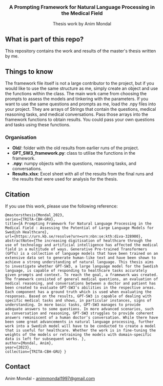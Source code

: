 
<br />
<p align="center">

  <h3 align="center">A Prompting Framework for Natural Language Processing in the Medical Field </h3>

  <p align="center">
    Thesis work by Anim Mondal
  </p>
</p>

##  What is part of this repo?
This repository contains the work and results of the master's thesis written by me. 

## Things to know 

The framework file itself is not a large contributor to the project, but if you would like to use the same structure as me, simply create an object and use the functions within the class. 
The main work came from choosing the prompts to assess the models and tinkering with the parameters. If you want to use the same questions and prompts as me, load the .npy files into your project. They are arrays of Strings that contain the questions, medical reasoning tasks, and medical conversations. Pass those arrays into the framework functions to obtain results. You could pass your own questions and tasks using these functions. 

### Organisation


- **Old/**: folder with the old results from earlier runs of the project.
- **GPT_SW3_framework.py**: class to utilise the functions in the framework. 
- **.npy**: numpy objects with the questions, reasoning tasks, and conversations. 
- **Results.xlsx**: Excel sheet with all of the results from the final runs and the results that were used for analysis for the thesis.

## Citation
If you use this work, please use the following reference:
```
@mastersthesis{Mondal_2023,
series={TRITA-CBH-GRU},
title={A Prompting Framework for Natural Language Processing in the Medical Field : Assessing the Potential of Large Language Models for Swedish Healthcare},
url={https://urn.kb.se/resolve?urn=urn:nbn:se:kth:diva-328900},
abstractNote={The increasing digitisation of healthcare through the use of technology and artificial intelligence has affected the medical field in a multitude of ways. Generative Pre-trained Transformers (GPTs) is a collection of language models that have been trained on an extensive data set to generate human-like text and have been shown to achieve a strong understanding of natural language. This thesis aims to investigate whether GPT-SW3, a large language model for the Swedish language, is capable of responding to healthcare tasks accurately given prompts and context. To reach the goal, a framework was created. The framework consisted of general medical questions, an evaluation of medical reasoning, and conversations between a doctor and patient has been created to evaluate GPT-SW3’s abilities in the respective areas. Each component has a ground truth which is used when evaluating the responses. Based on the results, GPT-SW3 is capable of dealing with specific medical tasks and shows, in particular instances, signs of understanding. In more basic tasks, GPT-SW3 manages to provide adequate answers to some questions. In more advanced scenarios, such as conversation and reasoning, GPT-SW3 struggles to provide coherent answers reminiscent of a human doctor’s conversation. While there have been some great advancements in natural language processing, further work into a Swedish model will have to be conducted to create a model that is useful for healthcare. Whether the work is in fine-tuning the weights of the models or retraining the models with domain-specific data is left for subsequent works. },
author={Mondal, Anim},
year={2023},
collection={TRITA-CBH-GRU} }
```

## Contact

Anim Mondal - animmondal1997@gmail.com
